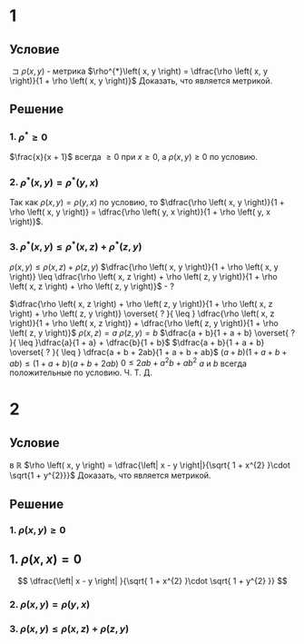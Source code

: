 # 1
## Условие
$\sqsupset \rho \left( x, y \right)$ - метрика
$\rho^{*}\left( x, y \right) = \dfrac{\rho \left( x, y \right)}{1 + \rho \left( x, y \right)}$
Доказать, что является метрикой.
## Решение
### 1. $\rho^{*} \geq 0$
$\frac{x}{x + 1}$ всегда $\geq 0$ при $x \geq 0$, а $\rho \left( x, y \right) \geq 0$ по условию.
### 2. $\rho^{*} \left( x, y \right) = \rho^{*} \left( y, x \right)$
Так как $\rho \left( x, y \right) = \rho \left( y, x \right)$ по условию, то $\dfrac{\rho \left( x, y \right)}{1 + \rho \left( x, y \right)} = \dfrac{\rho \left( y, x \right)}{1 + \rho \left( y, x \right)}$.
### 3. $\rho^{*} \left( x, y \right) \leq \rho^{*} \left( x, z \right) + \rho^{*} \left( z, y \right)$
$\rho \left( x, y \right) \leq \rho \left( x, z \right) + \rho \left( z, y \right)$
$\dfrac{\rho \left( x, y \right)}{1 + \rho \left( x, y \right)} \leq \dfrac{\rho \left( x, z \right) + \rho \left( z, y \right)}{1 + \rho \left( x, z \right) + \rho \left( z, y \right)}$ - ?

$\dfrac{\rho \left( x, z \right) + \rho \left( z, y \right)}{1 + \rho \left( x, z \right) + \rho \left( z, y \right)} \overset{ ? }{ \leq } \dfrac{\rho \left( x, z \right)}{1 + \rho \left( x, z \right)} + \dfrac{\rho \left( z, y \right)}{1 + \rho \left( z, y \right)}$
$\rho \left( x, z \right) = a$
$\rho \left( z, y \right) = b$
$\dfrac{a + b}{1 + a + b} \overset{ ? }{ \leq }\dfrac{a}{1 + a} + \dfrac{b}{1 + b}$
$\dfrac{a + b}{1 + a + b} \overset{ ? }{ \leq } \dfrac{a + b + 2ab}{1 + a + b + ab}$
$\left( a + b \right) \left( 1 + a + b + ab \right) \leq \left( 1 + a + b \right) \left( a + b + 2ab \right)$
$0 \leq 2ab + a^{2}b + ab^{2}$
$a$ и $b$ всегда положительные по условию.
Ч. Т. Д.

# 2
## Условие
в $\mathbb{R}$
$\rho \left( x, y \right) = \dfrac{\left| x - y \right|}{\sqrt{ 1 + x^{2} }\cdot \sqrt{1 + y^{2}}}$
Доказать, что является метрикой.
## Решение
### 1. $\rho \left( x, y \right) \geq 0$
## 1. $\rho \left( x, x \right) = 0$
$$
\dfrac{\left| x - y \right| }{\sqrt{ 1 + x^{2} }\cdot \sqrt{ 1 + y^{2} }}
$$

### 2. $\rho \left( x, y \right) = \rho \left( y, x \right)$

### 3. $\rho \left( x, y \right) \leq \rho \left( x, z \right) + \rho \left( z, y \right)$
